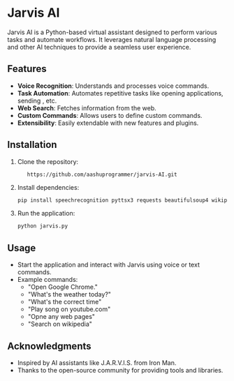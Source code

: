 # Jarvis AI

Jarvis AI is a Python-based virtual assistant designed to perform various tasks and automate workflows. It leverages natural language processing and other AI techniques to provide a seamless user experience.

## Features

- **Voice Recognition**: Understands and processes voice commands.
- **Task Automation**: Automates repetitive tasks like opening applications, sending , etc.
- **Web Search**: Fetches information from the web.
- **Custom Commands**: Allows users to define custom commands.
- **Extensibility**: Easily extendable with new features and plugins.

## Installation

1. Clone the repository:

   ```copy this url and opne vs code click on terminal and paste this url
      https://github.com/aashuprogrammer/jarvis-AI.git
   ```

2. Install dependencies:

   ```bash
   pip install speechrecognition pyttsx3 requests beautifulsoup4 wikipedia pyautogui
   ```

3. Run the application:
   ```bash
   python jarvis.py
   ```

## Usage

- Start the application and interact with Jarvis using voice or text commands.
- Example commands:
  - "Open Google Chrome."
  - "What's the weather today?"
  - "What's the correct time"
  - "Play song on youtube.com"
  - "Opne any web pages"
  - "Search on wikipedia"

## Acknowledgments

- Inspired by AI assistants like J.A.R.V.I.S. from Iron Man.
- Thanks to the open-source community for providing tools and libraries.
